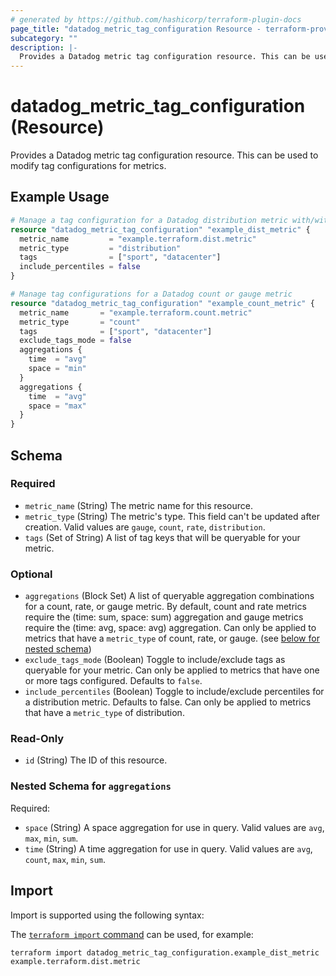 ```yaml
---
# generated by https://github.com/hashicorp/terraform-plugin-docs
page_title: "datadog_metric_tag_configuration Resource - terraform-provider-datadog"
subcategory: ""
description: |-
  Provides a Datadog metric tag configuration resource. This can be used to modify tag configurations for metrics.
---
```


# datadog_metric_tag_configuration (Resource)

Provides a Datadog metric tag configuration resource. This can be used to modify tag configurations for metrics.

## Example Usage

```terraform
# Manage a tag configuration for a Datadog distribution metric with/without percentiles
resource "datadog_metric_tag_configuration" "example_dist_metric" {
  metric_name         = "example.terraform.dist.metric"
  metric_type         = "distribution"
  tags                = ["sport", "datacenter"]
  include_percentiles = false
}

# Manage tag configurations for a Datadog count or gauge metric
resource "datadog_metric_tag_configuration" "example_count_metric" {
  metric_name       = "example.terraform.count.metric"
  metric_type       = "count"
  tags              = ["sport", "datacenter"]
  exclude_tags_mode = false
  aggregations {
    time  = "avg"
    space = "min"
  }
  aggregations {
    time  = "avg"
    space = "max"
  }
}
```

<!-- schema generated by tfplugindocs -->
## Schema

### Required

- `metric_name` (String) The metric name for this resource.
- `metric_type` (String) The metric's type. This field can't be updated after creation. Valid values are `gauge`, `count`, `rate`, `distribution`.
- `tags` (Set of String) A list of tag keys that will be queryable for your metric.

### Optional

- `aggregations` (Block Set) A list of queryable aggregation combinations for a count, rate, or gauge metric. By default, count and rate metrics require the (time: sum, space: sum) aggregation and gauge metrics require the (time: avg, space: avg) aggregation. Can only be applied to metrics that have a `metric_type` of count, rate, or gauge. (see [below for nested schema](#nestedblock--aggregations))
- `exclude_tags_mode` (Boolean) Toggle to include/exclude tags as queryable for your metric. Can only be applied to metrics that have one or more tags configured. Defaults to `false`.
- `include_percentiles` (Boolean) Toggle to include/exclude percentiles for a distribution metric. Defaults to false. Can only be applied to metrics that have a `metric_type` of distribution.

### Read-Only

- `id` (String) The ID of this resource.

<a id="nestedblock--aggregations"></a>
### Nested Schema for `aggregations`

Required:

- `space` (String) A space aggregation for use in query. Valid values are `avg`, `max`, `min`, `sum`.
- `time` (String) A time aggregation for use in query. Valid values are `avg`, `count`, `max`, `min`, `sum`.

## Import

Import is supported using the following syntax:

The [`terraform import` command](https://developer.hashicorp.com/terraform/cli/commands/import) can be used, for example:

```shell
terraform import datadog_metric_tag_configuration.example_dist_metric example.terraform.dist.metric
```
